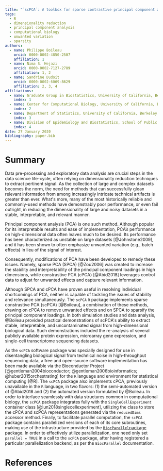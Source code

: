 ```yaml
---
title: "`scPCA`: A toolbox for sparse contrastive principal component analysis in `R`"
tags:
  - R
  - dimensionality reduction
  - principal component analysis
  - computational biology
  - unwanted variation
  - sparsity
authors:
  - name: Philippe Boileau
    orcid: 0000-0002-4850-2507
    affiliation: 1
  - name: Nima S. Hejazi
    orcid: 0000-0002-7127-2789
    affiliation: 1, 2
  - name: Sandrine Dudoit
    orcid: 0000-0002-6069-8629
    affiliation: 2, 3, 4
affiliations:
  - name: Graduate Group in Biostatistics, University of California, Berkeley
    index: 1
  - name: Center for Computational Biology, University of California, Berkeley
    index: 2
  - name: Department of Statistics, University of California, Berkeley
    index: 3
  - name: Division of Epidemiology and Biostatistics, School of Public Health, University of California, Berkeley
    index: 4
date: 27 January 2020
bibliography: paper.bib
---
```


# Summary

Data pre-processing and exploratory data analysis are crucial steps in the data science life-cycle, often relying on dimensionality reduction techniques to extract pertinent signal. As the collection of large and complex datasets becomes the norm, the need for methods that can successfully glean relevant information from among increasingly intricate technical artifacts is greater than ever. What's more, many of the most historically reliable and commonly-used methods have demonstrably poor performance, or even fail outright, in reducing the dimensionality of large and noisy datasets in a stable, interpretable, and relevant manner.

Principal component analysis (PCA) is one such method. Although popular for its interpretable results and ease of implementation, PCA’s performance on high-dimensional data often leaves much to be desired. Its performance has been characterized as unstable on large datasets [@Johnstone2009], and it has been shown to often emphasize unwanted variation (e.g., batch effects) in lieu of the signal of interest. 

Consequently, modifications of PCA have been developed to remedy these issues. Namely, sparse PCA (SPCA) [@Zou2006] was created to increase the stability and interpretability of the principal component loadings in high dimensions, while constrastive PCA (cPCA) [@Abid2018] leverages control data to adjust for unwanted effects and capture relevant information.

Although SPCA and cPCA have proven useful in resolving individual shortcomings of PCA, neither is capable of tackling the issues of stability and relevance simultaneously. The `scPCA` `R` package implements sparse constrastive PCA (scPCA) [@Boileau], a combination of these methods, drawing on cPCA to remove unwanted effects and on SPCA to sparsify the principal component loadings. In both simulation studies and data analysis, @Boileau provided practical demonstrations of scPCA's ability to extract stable, interpretable, and uncontaminated signal from high-dimensional biological data. Such demonstrations included the re-analysis of several publicly available protein expression, microarray gene expression, and single-cell transcriptome sequencing datasets.

As the `scPCA` software package was specially designed for use in disentangling biological signal from technical noise in high-throughput sequencing data, a free and open-source software implementation has been made available via the Bioconductor Project [@gentleman2004bioconductor; @gentleman2006bioinformatics; @huber2015orchestrating] for the `R` language and environment for statistical computing [@R]. The `scPCA` package also implements cPCA, previously unavailable in the `R` language, in two flavors: (1) the semi-automated version of @Abid2018 and (2) the automated version formulated by @Boileau. In order to interface seamlessly with data structures common in computational biology, the `scPCA` package integrates fully with the `SingleCellExperiment` container class [@lun2018singlecellexperiment], utilizing the class to store the cPCA and scPCA representations generated via the `reducedDims` accessor method. Finally, to facilitate parallel computation, the `scPCA` package contains parallelized versions of each of its core subroutines, making use of the infrastructure provided by the [`BiocParallel`package](https://bioconductor.org/packages/BiocParallel) package. In order to effectively utilize parallelization, one need only set `parallel = TRUE` in a call to the `scPCA` package, after having registered a particular parallelization backend, as per the `BiocParallel` documentation. 
# References

